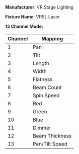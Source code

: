 **Manufacturer**: VR Stage Lighting

**Fixture Name**: VRSL Laser

**13 Channel Mode:**

| Channel | Mapping         |
|---------|-----------------|
| 1       | Pan             |
| 2       | Tilt            |
| 3       | Length          |
| 4       | Width           |
| 5       | Flatness        |
| 6       | Beam Count      |
| 7       | Spin Speed      |
| 8       | Red             |
| 9       | Green           |
| 10      | Blue            |
| 11      | Dimmer          |
| 12      | Beam Thickness  |
| 13      | Pan/Tilt Speed  |

